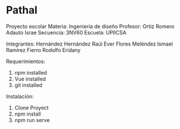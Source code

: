 # Pathal

Proyecto escolar 
Materia: Ingeniería de diseño 
Profesor: Ortiz Romero Adauto Israe 
Secuencia: 3NV60 
Escuela: UPIICSA

Integrantes: 
   Hernández Hernández Raúl Ever 
   Flores Meléndez Ismael 
   Ramírez Fierro Rodolfo Eridany

Requerimientos:

   1. npm installed
   2. Vue installed
   3. git installed

Instalación:

   1. Clone Proyect
   2. npm install
   3. npm run serve
